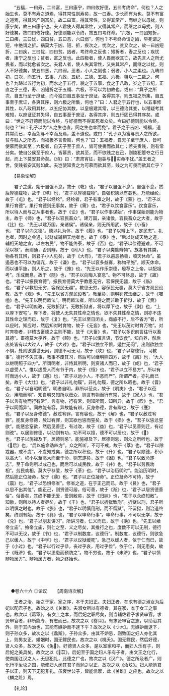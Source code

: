 <!-- { "loadSidebar": true } -->
　　“五福，一曰寿，二曰富，三曰康宁，四曰攸好德，五曰考终命”，何也？人之始生也，莫不有寿之道焉，得其常性则寿矣，故一曰寿。少长而有为也，莫不有富之道焉，得其常产则富矣，故二曰富。得其常性，又得其常产，而继之以毋扰，则康宁矣，故三曰康宁也。夫人君使人得其常性，又得其常产，而继之以毋扰，则人好德矣，故四曰攸好德。好德则能以令终，故五曰考终命。“六极，一曰凶短折，二曰疾，三曰忧，四曰贫，五曰恶，六曰弱”，何也？不考终命谓之凶，早死谓之短，中绝谓之折。祸莫大于凶、短、折，疾次之，忧次之，贫又次之，故一曰凶短折，二曰疾，三曰忧，四曰贫。凶者，考终命之反也；短折者，寿之反也；疾忧者，康宁之反也；贫者，富之反也。此四极者，使人畏而欲其亡，故先言人之所尤畏者，而以犹愈者次之。夫君人者，使人失其常性，又失其常产，而继之以扰，则人不好德矣，故五曰恶，六曰弱。恶者，小人之刚也；弱者，小人之柔也。九畴曰初，曰次，而五行、五事、八政、五纪、三德、五福、六极，特以一二数之，何也？九畴以五行为初，而水之于五行，貌之于五事，食之于八政，岁之于五纪，正直之于三德，寿、凶短折之于五福、六极，不可以为初故也。或曰：“箕子之所次，自五行至于庶证，而今独曰自五事至于庶证，各得其序，则五福之所集，自五事至于庶证，各爽其序，则六极之所集，何也？”曰：人君之于五行也，以五事修其性，以八政用其材，以五纪协其数，以皇极建其常，以三德治其变，以稽疑考其难知，以庶证证其失得，自五事至于庶证，各得其序，则五行固已得其序矣。或曰：“世之不好德而能以令终，与好德而不得其死者众矣。今曰好德则能以令终，何也？”曰：孔子以为“人之生也直，罔之生也幸而免”。君子之于吉凶、祸福，道其常而已，幸而免与不幸而及焉，盖不道也。或曰：“孔子以为富与贵人之所欲，贫与贱人之所恶，而福极不言贵贱，何也？”曰：五福者，自天子至于庶人，皆可使慕而欲其至；六极者，自天子至于庶人，皆可使畏而欲其亡；若夫贵贱，则有常分矣。使自公侯至于庶人，皆慕贵，欲其至，而不欲贱之在己，则陵犯篡夺之行日起，而上下莫安其命矣。《诗》曰：“肃肃宵征，抱衾与，实命不犹。”盖王者之世，使贱者安其贱如此。夫岂使知贵之为可慕而欲其至，贱之为可畏而欲其亡乎？

　　【易象论解】

　　君子之道，始于自强不息，故于《乾》也，“君子以自强不息”。自强不息，然后厚德载物，故于《坤》也，“君子以厚德载物”。自强积德以有载也，乃能经纶，故于《屯》也，“君子以经纶”。经纶者，君子有事之时，故于《蒙》也，“君子以果行育德”。果行育德则无事矣，故于《需》也，“君子以饮食宴乐”。饮食宴乐，所以待人而与之从事者也，故于《讼》也，“君子以作事谋始”。作事谋始则能为物主，故于《师》也，“君子以容民畜众”。建万国，亲诸侯，容民畜众之大者，故于《比》也，“先王以建万国，亲诸侯”。诸侯亲，则无所用武，故于《小畜》也，“君子以向文德”。德以礼为体，故于《履》也，“君子以辨上下，定民志”。礼也者，因时之会通，以财成辅相天地者也，故于《泰》也，“后以财成天地之道，辅相天地之宜，以左右民”。物不能终泰，故于《否》也，“君子以俭德避难，不可荣以禄”。泰则通，否则辨，故于《同人》也，“君子以类族辨物”。族各有其类，物各有其辨，则君子小人见矣，故于《大有》，“君子以遏恶扬善，顺天休命”。虽遏恶也不可以为偏亢，故于《谦》也，“君子以裒多益寡，称物平施”。顺天休命，而以谦平施，则人乐之，故于《豫》也，“先王以作乐崇德，殷荐之上帝，以配祖考”。乐成而息，故于《随》也，“君子以向晦入宴息”。物不可终息，故于《蛊》也，“君子以振民育德”。振民育德莫大乎教思无穷，容保民无疆，故于《临》也，“君子以教思无穷，容保民无疆”。教思无穷，容保民无疆，莫大乎省方观民设教，故于《观》也，“先王以省方观民设教”。教至矣，则明罚敕法继之，故于《噬嗑》也，“先王以明罚敕法”。明罚敕法者，所以待之而非敢于折狱，故于《贲》也，“君子以明庶政，无敢折狱”。无敢折狱者，将以厚下也，故于《剥》也，“上以厚下安宅”。厚下者，将使人无失其性命之情也，欲不失其性命之情，则亦不违其性命之理而已，故于《复》也，“先王以至日闭关，商旅不行，后不省方”者，所以应时。知应时，然后知对时育物，故于《无妄》也，“先王以茂对时育万物”。对时育物者，非稽古畜德之主则不能，故于《大畜》也，“君子以多识前言往行以畜其德”。畜德莫大乎养，故于《颐》也，“君子以慎言语，节饮食”。知自养，然后出处皆有以大过人，故于《大过》也，“君子以独立不惧，遁世无闷”。出则欲独立不惧，处则欲遁世无闷，则德不可无习，故于《坎》也，“君子以常德行，习教事”。德行不失其事，教事不废其习，然后可以继明照四方，故于《离》也，“大人以继明照于四方”。所谓明者，非恃其所明，则资诸人而已，故于《咸》也，“君子以虚受人”。惟以虚受人而有节于内，故于《恒》也，“君子以立不易方”。所以有时而远小人，故于《遁》也，“君子以远小人，不恶而严”。所谓严者，亦礼而已矣，故于《大壮》也，“君子以非礼勿履”。非礼勿履，德之所以昭也，故于《晋》也，“君子以自昭明德”。明者自明，非所以莅众，故于《明夷》也，“君子以莅众，用晦而明”。知自明又知所以莅众，则言有物而行有常，故于《家人》也，“君子以言有物而行有常”。言有物，行有常，则知所同，知所异，故于《暌》也，“君子以同而异”。同故能有容，异故能有辨，反身修德，言有辨也，故于《蹇》也，“君子以反身修德”。赦过宥罪，言有容也，故于《解》也，“君子以赦过宥罪”。能反身修德，赦过宥罪，则其欲也惩而窒矣，故于《损》也，“君子以惩忿窒欲”。能惩忿窒欲，然后见善迁，有过改，故于《益》也，“君子以见善则迁，有过则改”。以居则修德，以动则有功，功不可以擅，德不可以居也，故于《》也，“君子以施禄及下，居德则忌”。能施禄及下，居德则忌，则众之所听也，故于《后》也，“后以施命诰四方”。众之所听，不可不戒，故于《萃》也，“君子以除戎器，戒不虞”。不虞知戒矣，德之所以积也，故于《升》也，“君子以顺德，积小以高大”。积小以至高大而至于命，则志遂矣，故于《困》也，“君子以致命遂志”。至于命则所以成己也，而后可以成民教，故于《井》也，“君子以劳民劝相”。劳民劝相，莫大乎恭爱，故于《革》也，“君子以治历明时”。能治历明时，然后能正位凝命，故于《鼎》也，“君子以正位凝命”。正位凝命不可恃，故于《震》也，“君子以恐惧修省”。修省之道，在于正己而已，故于《艮》也，“君子以思不出其位”。能正己，则贤德可居，俗可善，故于《渐》也，“君子以居贤德善俗”。俗善矣，其终不能无爱，爱则敝矣，故于《归妹》也，“君子以永终知敝”。知敝，则所以待人者尽矣，故于《丰》也，“君子以折狱致刑”。折狱以刑，君子所以明慎之时也，故于《旅》也，“君子以明慎用刑，而不留狱”。不留狱，则治道终矣，终则有始，故于《巽》也，“君子以申命行事”。申命行事，不可以无学，故于《兑》也，“君子以朋友讲习”。所讲习者，仁义而已，故于《涣》也，“先王以飨帝立庙”。飨帝立庙，则仁之至、义之尽矣，其推行之也，度数不可以无制，德行不可以无议，故于《节》也，“君子以制数度，议德行”。制数度，议德行，则欲急己以缓人，故于《中孚》也，“君子以议狱缓死”。急己以缓人者，依于仁而已，故于《小过》也，“君子以行过乎恭，丧过乎哀，用过乎俭”。依于仁，则无患矣，故于《既济》也，“君子以思患而预防之”。物不穷也，故于《未济》也，“君子以慎辨物居方”。辨物居方者，物之终始也。 
　

　




　

　
●卷六十六
◎论议
　　【周南诗次解】

　　王者之治，始之于家。家之序，本于夫妇正。夫妇正者，在求有德之淑女为后妃以配君子也，故始之以《关雎》。夫淑女所以有德者，其在家，本于女工之事也，故次以《葛覃》。有女工之本，而后妃之职尽矣，则当辅佐君子求贤审官。求贤审官者，非所能专，有志而已，故次之以《卷耳》。有求贤审官之志，以助治其外，则于其内治也，其能有嫉妒而不逮下乎？故次之以《つ木》。无嫉妒而逮下，则子孙众多，故次之以《螽斯》。子孙众多，由其不妒忌，则致国之妇人亦化其上，则男女正，婚姻时，国无鳏民也，故次之以《桃夭》。国无鳏民，然后好德，贤人众多，故次之以《兔》。好德贤人众多，是以室家和平，而妇人乐有子，则后妃之美具矣，故次之以《苡》。后妃至于国之妇人乐有子者，由文王之化行，使南国江汉之人，无思犯礼，此德之广也，故次之以《汉广》。德之所及者广，则化行乎汝坟之国，能使妇人闵其君子而勉之以正，故次之以《汝坟》。妇人能勉君子以正，则天下无犯非礼，虽衰世公子，皆能信厚，此《关雎》之应也，故次之以《麟之趾》焉。

　　【礼论】

